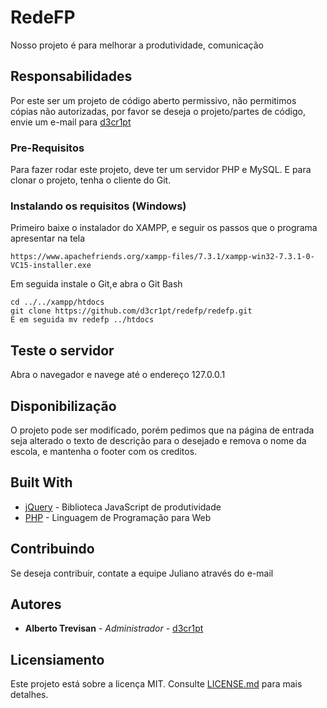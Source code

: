 # RedeFP

Nosso projeto é para melhorar a produtividade, comunicação

## Responsabilidades

Por este ser um projeto de código aberto permissivo, não permitimos cópias não autorizadas, por favor se deseja o projeto/partes de código, envie um e-mail para [d3cr1pt](malito:mineplay152@gmail.com)

### Pre-Requisitos

Para fazer rodar este projeto, deve ter um servidor PHP e MySQL.
E para clonar o projeto, tenha o cliente do Git.

### Instalando os requisitos (Windows)

Primeiro baixe o instalador do XAMPP, e seguir os passos que o programa apresentar na tela

```
https://www.apachefriends.org/xampp-files/7.3.1/xampp-win32-7.3.1-0-VC15-installer.exe
```

Em seguida instale o Git,e abra o Git Bash

```
cd ../../xampp/htdocs
git clone https://github.com/d3cr1pt/redefp/redefp.git
E em seguida mv redefp ../htdocs
```

## Teste o servidor

Abra o navegador e navege até o endereço 127.0.0.1

## Disponibilização

O projeto pode ser modificado, porém pedimos que na página de entrada seja alterado o texto de descrição para o desejado e remova o nome da escola, e mantenha o footer com os creditos.

## Built With

* [jQuery](https://jquery.com) - Biblioteca JavaScript de produtividade
* [PHP](http://www.php.net) - Linguagem de Programação para Web

## Contribuindo

Se deseja contribuir, contate a equipe Juliano através do e-mail

## Autores

* **Alberto Trevisan** - *Administrador* - [d3cr1pt](https://github.com/d3cr1pt)

## Licensiamento

Este projeto está sobre a licença MIT. Consulte [LICENSE.md](LICENSE.md) para mais detalhes.
